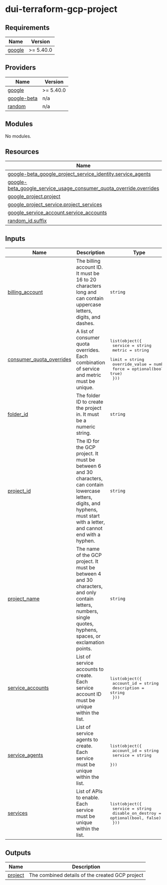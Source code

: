 # dui-terraform-gcp-project
<!-- BEGIN_TF_DOCS -->
## Requirements

| Name | Version |
|------|---------|
| <a name="requirement_google"></a> [google](#requirement\_google) | >= 5.40.0 |

## Providers

| Name | Version |
|------|---------|
| <a name="provider_google"></a> [google](#provider\_google) | >= 5.40.0 |
| <a name="provider_google-beta"></a> [google-beta](#provider\_google-beta) | n/a |
| <a name="provider_random"></a> [random](#provider\_random) | n/a |

## Modules

No modules.

## Resources

| Name | Type |
|------|------|
| [google-beta_google_project_service_identity.service_agents](https://registry.terraform.io/providers/hashicorp/google-beta/latest/docs/resources/google_project_service_identity) | resource |
| [google-beta_google_service_usage_consumer_quota_override.overrides](https://registry.terraform.io/providers/hashicorp/google-beta/latest/docs/resources/google_service_usage_consumer_quota_override) | resource |
| [google_project.project](https://registry.terraform.io/providers/hashicorp/google/latest/docs/resources/project) | resource |
| [google_project_service.project_services](https://registry.terraform.io/providers/hashicorp/google/latest/docs/resources/project_service) | resource |
| [google_service_account.service_accounts](https://registry.terraform.io/providers/hashicorp/google/latest/docs/resources/service_account) | resource |
| [random_id.suffix](https://registry.terraform.io/providers/hashicorp/random/latest/docs/resources/id) | resource |

## Inputs

| Name | Description | Type | Default | Required |
|------|-------------|------|---------|:--------:|
| <a name="input_billing_account"></a> [billing\_account](#input\_billing\_account) | The billing account ID. It must be 16 to 20 characters long and can contain uppercase letters, digits, and dashes. | `string` | n/a | yes |
| <a name="input_consumer_quota_overrides"></a> [consumer\_quota\_overrides](#input\_consumer\_quota\_overrides) | A list of consumer quota overrides. Each combination of service and metric must be unique. | <pre>list(object({<br>    service        = string<br>    metric         = string<br>    limit          = string<br>    override_value = number<br>    force          = optional(bool, true)<br>  }))</pre> | `[]` | no |
| <a name="input_folder_id"></a> [folder\_id](#input\_folder\_id) | The folder ID to create the project in. It must be a numeric string. | `string` | n/a | yes |
| <a name="input_project_id"></a> [project\_id](#input\_project\_id) | The ID for the GCP project. It must be between 6 and 30 characters, can contain lowercase letters, digits, and hyphens, must start with a letter, and cannot end with a hyphen. | `string` | n/a | yes |
| <a name="input_project_name"></a> [project\_name](#input\_project\_name) | The name of the GCP project. It must be between 4 and 30 characters, and only contain letters, numbers, single quotes, hyphens, spaces, or exclamation points. | `string` | n/a | yes |
| <a name="input_service_accounts"></a> [service\_accounts](#input\_service\_accounts) | List of service accounts to create. Each service account ID must be unique within the list. | <pre>list(object({<br>    account_id  = string<br>    description = string<br>  }))</pre> | `[]` | no |
| <a name="input_service_agents"></a> [service\_agents](#input\_service\_agents) | List of service agents to create. Each service must be unique within the list. | <pre>list(object({<br>    account_id = string<br>    service    = string<br>  }))</pre> | `[]` | no |
| <a name="input_services"></a> [services](#input\_services) | List of APIs to enable. Each service must be unique within the list. | <pre>list(object({<br>    service            = string<br>    disable_on_destroy = optional(bool, false)<br>  }))</pre> | `[]` | no |

## Outputs

| Name | Description |
|------|-------------|
| <a name="output_project"></a> [project](#output\_project) | The combined details of the created GCP project |
<!-- END_TF_DOCS -->